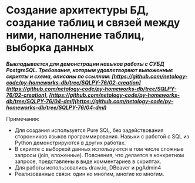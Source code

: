 # Создание архитектуры БД, создание таблиц и связей между ними, наполнение таблиц, выборка данных

___Выкладывается для демонстрации навыков работы с СУБД PostgreSQL. Требования, которым удовлетворяют выложенные скрипты и схема, описаны по ссылкам: [https://github.com/netology-code/py-homeworks-db/tree/SQLPY-76/02-creation](https://github.com/netology-code/py-homeworks-db/tree/SQLPY-76/02-creation), [https://github.com/netology-code/py-homeworks-db/tree/SQLPY-76/04-dml](https://github.com/netology-code/py-homeworks-db/tree/SQLPY-76/04-dml)___

Примечания:

- Для создания используется Pure SQL, без задействования сторонников языков программирования. Навыки с работой с SQL из Python демонстрируются в других работах.
- В скрипте с выборкой данных используются в том числе сложные запросы (join, вложенные). Пояснения, что делается в конкретном запросе, представлены в виде комментариев в скриптах.
- Для работы использовались draw.io, DBeaver и pgAdmin4
- Реализованные связи: один ко многим, многие ко многим.